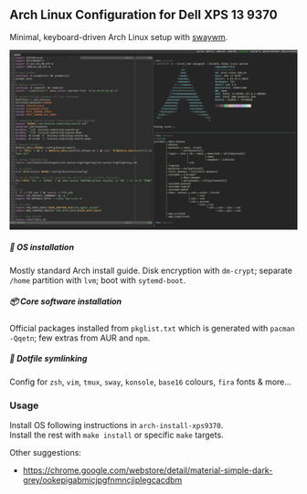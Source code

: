 ## Arch Linux Configuration for Dell XPS 13 9370
Minimal, keyboard-driven Arch Linux setup with [swaywm](http://swaywm.org/).

![screenshot](https://github.com/angusjfw/hbz/raw/master/screenshot-2018-04-16.png)

##### 🔧 OS installation
Mostly standard Arch install guide. Disk encryption with `dm-crypt`; separate
`/home` partition with `lvm`; boot with `sytemd-boot`.

##### 📦 Core software installation
Official packages installed from `pkglist.txt` which is generated with
`pacman -Qqetn`; few extras from AUR and `npm`.

##### 🌸 Dotfile symlinking
Config for `zsh`, `vim`, `tmux`, `sway`, `konsole`, `base16` colours, `fira`
fonts & more...

### Usage
Install OS following instructions in `arch-install-xps9370`.  
Install the rest with `make install` or specific `make` targets.

Other suggestions:
- https://chrome.google.com/webstore/detail/material-simple-dark-grey/ookepigabmicjpgfnmncjiplegcacdbm
